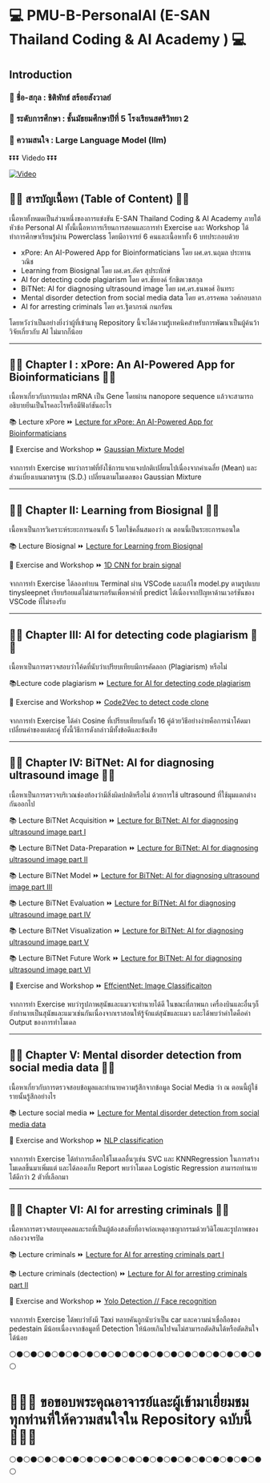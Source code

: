 # :computer: PMU-B-PersonalAI (E-SAN Thailand Coding & AI Academy ) :computer:

## Introduction
### :open_file_folder: ชื่อ-สกุล : ชิติพัทธ์ สร้อยสังวาลย์
### :open_file_folder: ระดับการศึกษา : ชั้นมัธยมศึกษาปีที่ 5 โรงเรียนสตรีวิทยา 2
### :open_file_folder: ความสนใจ : Large Language Model (llm) 

:arrow_double_down::arrow_double_down::arrow_double_down: Videdo :arrow_double_down::arrow_double_down::arrow_double_down:

[![Video](https://youtu.be/-XFoQNt75qQ)](https://youtu.be/-XFoQNt75qQ)
## :thought_balloon::thought_balloon: สารบัญเนื้อหา (Table of Content) :thought_balloon::thought_balloon:

เนื้อหาทั้งหมดเป็นส่วนหนึ่งของการแข่งขัน E-SAN Thailand Coding & AI Academy ภายใต้หัวข้อ Personal AI ทั้งนี้เนื้อหาการเรียนการสอนและการทำ Exercise และ Workshop ได้ทำการศึกษาเรียนรู้ผ่าน Powerclass โดยมีอาจารย์ 6 คนและเนื้อหาทั้ง 6 บทประกอบด้วย

- xPore: An AI-Powered App for Bioinformaticians โดย ผศ.ดร.นฤมล ประทานวณิช
- Learning from Biosignal โดย ผศ.ดร.อัคร สุประทักษ์
- AI for detecting code plagiarism โดย ดร.ชัยยงค์ รักขิตเวชสกุล
- BiTNet: AI for diagnosing ultrasound image โดย ผศ.ดร.ธนพงศ์ อินทระ
- Mental disorder detection from social media data โดย ดร.อรรคพล วงศ์กอบลาภ
- AI for arresting criminals โดย ดร.ฐิตาภรณ์ กนกรัตน
  
โดยหวังว่าเป็นอย่างยิ่งว่าผู้ที่เข้ามาดู Repository นี้จะได้ความรู้เทคนิคสำหรับการพัฒนาเป็นผู้ค้นว้าวิจัยเกี่ยวกับ AI ไม่มากก็น้อย

---

## 📜📜 Chapter I : xPore: An AI-Powered App for Bioinformaticians 📜📜
เนื้อหาเกี่ยวกับการแปลง mRNA เป็น Gene โดยผ่าน nanopore sequence แล้วจะสามารถอธิบายยีนเป็นโรคอะไรหรือมีฟังก์ชันอะไร
  
:books: Lecture xPore :fast_forward: [Lecture for xPore: An AI-Powered App for Bioinformaticians](https://github.com/sitthatkaja/PMU-B-PersonalAI/blob/main/lecture%20xPore.pdf)
  
:pencil: Exercise and Workshop :fast_forward: [Gaussian Mixture Model](https://github.com/sitthatkaja/PMU-B-PersonalAI/blob/main/Exercise_PMUB_Personal_AI_GMM.ipynb)

จากการทำ Exercise พบว่ากราฟที่ยังใช้การแจกแจงปกติเปลี่ยนไปเนื่องจากค่าเฉลี่ย (Mean) และส่วนเบี่ยงเบนมาตรฐาน (S.D.) เปลี่ยนตามโมเดลของ Gaussian Mixture

---

## 📜📜 Chapter II: Learning from Biosignal 📜📜
เนื้อหาเป็นการวิเคราะห์ระยะการนอนทั้ง 5 โดยใช้คลื่นสมองว่า ณ ตอนนี้เป็นระยะการนอนใด

:books: Lecture Biosignal :fast_forward: [Lecture for Learning from Biosignal](https://github.com/sitthatkaja/PMU-B-PersonalAI/blob/main/lecture%20Bosignal.pdf)

  
:pencil: Exercise and Workshop :fast_forward: [1D CNN for brain signal](https://github.com/sitthatkaja/Exercise-pmub-learning-biosignals-main)

จากการทำ Exercise ได้ลองทำบน Terminal ผ่าน VSCode และแก้ไข model.py ตามรูปแบบ tinysleepnet เรียบร้อยแต่ไม่สามารถรันเพื่อหาค่าที่ predict ได้เนื่องจากปัญหาด้านเวอร์ชันของ VSCode ที่ไม่รองรับ

---

## 📜📜 Chapter III: AI for detecting code plagiarism 📜📜
เนื้อหาเป็นการตรวจสอบว่าโค้ดที่นับว่าเปรียบเทียบมีการคัดลอก (Plagiarism) หรือไม่

:books:Lecture code plagiarism :fast_forward: [Lecture for AI for detecting code plagiarism](https://github.com/sitthatkaja/PMU-B-PersonalAI/blob/main/lecture%20code%20plagiarism.pdf)
  
:pencil: Exercise and Workshop :fast_forward: [Code2Vec to detect code clone](https://github.com/sitthatkaja/PMU-B-PersonalAI/blob/main/Exercise_PMU_B_CodingAI_CodeCloneDetection_Workshop_sitthatka.ipynb)

จากการทำ Exercise ได้ค่า Cosine ที่เปรียบเทียบกันทั้ง 16 คู่ด้วยวิธีอย่างง่ายคือการนำโค้ดมาเปลี่ยนค่าของแต่ละคู่ ทั้งนี้วิธีการดังกล่าวมีทั้งข้อดีและข้อเสีย

---

## 📜📜 Chapter IV: BiTNet: AI for diagnosing ultrasound image 📜📜
เนื้อหาเป็นการตรวจบริเวณช่องท้องว่ามีสิ่งผิดปกติหรือไม่ ด้วยการใช้ ultrasound ที่ใช้มุมแตกต่างกันออกไป

:books: Lecture BiTNet Acquisition :fast_forward: [Lecture for BiTNet: AI for diagnosing ultrasound image part I](https://github.com/sitthatkaja/PMU-B-PersonalAI/blob/main/lecture%20BiTNet%201_Aquisition.pdf)

:books: Lecture BiTNet Data-Preparation :fast_forward: [Lecture for BiTNet: AI for diagnosing ultrasound image part II](https://github.com/sitthatkaja/PMU-B-PersonalAI/blob/main/lecture%20BiTNet%202_Data-Preparation.pdf)

:books: Lecture BiTNet Model :fast_forward: [Lecture for BiTNet: AI for diagnosing ultrasound image part III](https://github.com/sitthatkaja/PMU-B-PersonalAI/blob/main/lecture%20BiTNet%203_Model-Development.pdf)

:books: Lecture BiTNet Evaluation :fast_forward: [Lecture for BiTNet: AI for diagnosing ultrasound image part IV](https://github.com/sitthatkaja/PMU-B-PersonalAI/blob/main/lecture%20BiTNet%204_Evaluation.pdf)

:books: Lecture BiTNet Visualization :fast_forward: [Lecture for BiTNet: AI for diagnosing ultrasound image part V](https://github.com/sitthatkaja/PMU-B-PersonalAI/blob/main/lecture%20BiTNet%205_Visualization.pdf)

:books: Lecture BiTNet Future Work :fast_forward: [Lecture for BiTNet: AI for diagnosing ultrasound image part VI](https://github.com/sitthatkaja/PMU-B-PersonalAI/blob/main/lecture%20BiTNet%206_Future-Work.pdf)
  
:pencil: Exercise and Workshop :fast_forward: [EffcientNet: Image Classificaiton](https://github.com/sitthatkaja/PMU-B-PersonalAI/blob/main/Exercise_PMUB_Personal_AI_Image_classification_EfficientNetB5.ipynb)

จากการทำ Exercise พบว่ารูปภาพสุนัขและแมวจะทำนายได้ดี ในขณะที่ภาพนก เครื่องบินและอื่นๆก็ยังทำนายเป็นสุนัขและแมวเช่นกันเนื่องจากเราสอนให้รู้จักแต่สุนัขและแมว และได้พบว่าค่าใดคือค่า Output ของการทำโมเดล

---

## 📜📜 Chapter V: Mental disorder detection from social media data 📜📜

เนื้อหาเกี่ยวกับการตรวจสอบข้อมูลและทำนายความรู้สึกจากข้อมูล Social Media ว่า ณ ตอนนี้ผู้ใช้รายนั้นรู้สึกอย่างไร
  
:books: Lecture social media :fast_forward: [Lecture for Mental disorder detection from social media data](https://github.com/sitthatkaja/PMU-B-PersonalAI/blob/main/lecture%20social%20media.pdf)
  
:pencil: Exercise and Workshop :fast_forward: [NLP classification](https://github.com/sitthatkaja/PMU-B-PersonalAI/blob/main/Exercise_PMUB_Personal_AI_Social_Media.ipynb)

จากการทำ Exercise ได้ทำการเลือกใช้โมเดลอื่นๆเช่น SVC และ KNNRegression ในการสร้างโมเดลขึ้นมาเพิ่มแต่ และได้ลองเก็บ Report พบว่าโมเดล Logistic Regression สามารถทำนายได้่ดีกว่า 2 ตัวที่เลือกมา

---

## 📜📜 Chapter VI: AI for arresting criminals 📜📜
เนื้อหาการตรวจสอบบุคคลและรถที่เป็นผู้ต้องสงสัยที่อาจก่อเหตุอาชญากรรมด้วยวิดิโอและรูปภาพของกล้องวงจรปิด
  
:books: Lecture criminals :fast_forward: [Lecture for AI for arresting criminals part I](https://github.com/sitthatkaja/PMU-B-PersonalAI/blob/main/lecture%20criminals.pdf)

:books: Lecture criminals (dectection) :fast_forward: [Lecture for AI for arresting criminals part II](https://github.com/sitthatkaja/PMU-B-PersonalAI/blob/main/lecture%20criminal_detection.pdf)
  
:pencil: Exercise and Workshop :fast_forward: [Yolo Detection // Face recognition](https://github.com/sitthatkaja/PMU-B-PersonalAI/blob/main/Exercise_Train_Yolov8_Object_Detection_on_Custom_Dataset.ipynb)

จากการทำ Exercise ได้พบว่ายังมี Taxi หลายคันถูกนับว่าเป็น car และความน่าเชื่อถือของ pedestain มีน้อยเนื่องจากข้อมูลที่ Detection ให้น้อยเกินไปจนไม่สามารถตัดสินได้หรือตัดสินใจได้น้อย

:white_circle::black_circle::white_circle::black_circle::white_circle::black_circle::white_circle::black_circle::white_circle::black_circle::white_circle::black_circle::white_circle::black_circle::white_circle::black_circle::white_circle::black_circle::white_circle::black_circle::white_circle::black_circle::white_circle::black_circle::white_circle::black_circle::white_circle::black_circle::white_circle::black_circle::white_circle::black_circle::white_circle::black_circle::white_circle::black_circle::white_circle:
# :clap::clap::clap: ขอขอบพระคุณอาจารย์และผู้เข้ามาเยี่ยมชมทุกท่านที่ให้ความสนใจใน Repository ฉบับนี้ :clap::clap::clap:
:white_circle::black_circle::white_circle::black_circle::white_circle::black_circle::white_circle::black_circle::white_circle::black_circle::white_circle::black_circle::white_circle::black_circle::white_circle::black_circle::white_circle::black_circle::white_circle::black_circle::white_circle::black_circle::white_circle::black_circle::white_circle::black_circle::white_circle::black_circle::white_circle::black_circle::white_circle::black_circle::white_circle::black_circle::white_circle::black_circle::white_circle:
